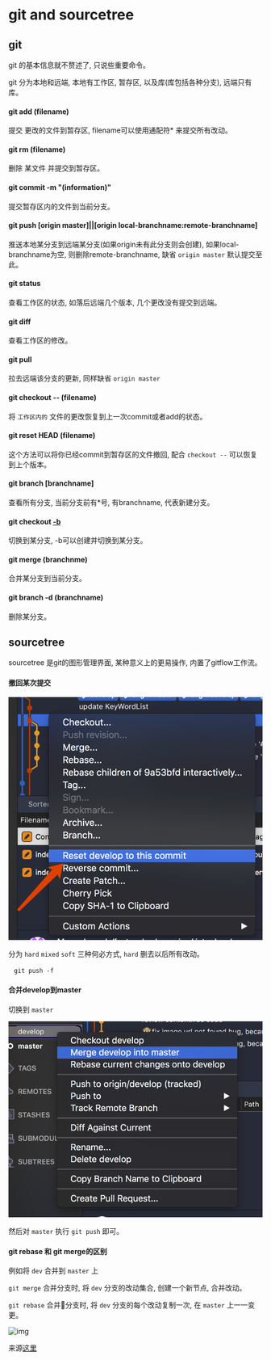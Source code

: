 # git and sourcetree

## git

git 的基本信息就不赘述了, 只说些重要命令。 

git 分为本地和远端, 本地有工作区, 暂存区, 以及库(库包括各种分支), 远端只有库。 

#### git add (filename)

提交 更改的文件到暂存区, filename可以使用通配符* 来提交所有改动。 

#### git rm (filename)

删除 某文件 并提交到暂存区。 

#### git commit -m "(information)"

提交暂存区内的文件到当前分支。 

#### git push [origin master]||[origin local-branchname:remote-branchname]

推送本地某分支到远端某分支(如果origin未有此分支则会创建), 如果local-branchname为空, 则删除remote-branchname, 缺省 `origin master` 默认提交至此。 

#### git status

查看工作区的状态, 如落后远端几个版本, 几个更改没有提交到远端。 

#### git diff 

查看工作区的修改。 

#### git pull 

拉去远端该分支的更新, 同样缺省 `origin master` 

#### git checkout -- (filename)

将 `工作区内的` 文件的更改恢复到上一次commit或者add的状态。 

#### git reset HEAD (filename)

这个方法可以将你已经commit到暂存区的文件撤回, 配合 `checkout --` 可以恢复到上个版本。 

#### git branch [branchname]

查看所有分支, 当前分支前有*号, 有branchname, 代表新建分支。 

#### git checkout [-b](branchname)

切换到某分支, -b可以创建并切换到某分支。 

#### git merge (branchnme)

合并某分支到当前分支。 

#### git branch -d (branchname)

删除某分支。 

## sourcetree

sourcetree 是git的图形管理界面, 某种意义上的更易操作, 内置了gitflow工作流。 

#### 撤回某次提交

![img](../img/20171101001.png)

分为 `hard`  `mixed`  `soft` 三种何必方式, `hard` 删去以后所有改动。 

` ` ` git push -f ` ` `

#### 合并develop到master

切换到 `master` 

![img](../img/20171101002.png)

然后对 `master` 执行 `git push` 即可。 

#### git rebase 和 git merge的区别

例如将 `dev` 合并到 `master` 上

 `git merge` 合并分支时, 将 `dev` 分支的改动集合, 创建一个新节点, 合并改动。 

 `git rebase` 合并分支时, 将 `dev` 分支的每个改动复制一次, 在 `master` 上一一变更。 

![img](../img/201711030.png)

来源[这里](https://github.com/521xueweihan/git-tips)
